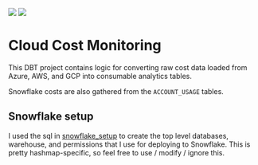 ![](https://github.com/randypitcherii/cloud_cost_monitoring/workflows/Scheduled%20production%20run/badge.svg)
![](https://github.com/randypitcherii/cloud_cost_monitoring/workflows/Production%20deployment%20from%20master/badge.svg)
# Cloud Cost Monitoring
This DBT project contains logic for converting raw cost data loaded from Azure, AWS, and GCP into consumable analytics tables.

Snowflake costs are also gathered from the `ACCOUNT_USAGE` tables.

## Snowflake setup
I used the sql in [snowflake_setup](./snowflake_setup) to create the top level databases, warehouse, and permissions that I use for deploying to Snowflake. This is pretty hashmap-specific, so feel free to use / modify / ignore this.   